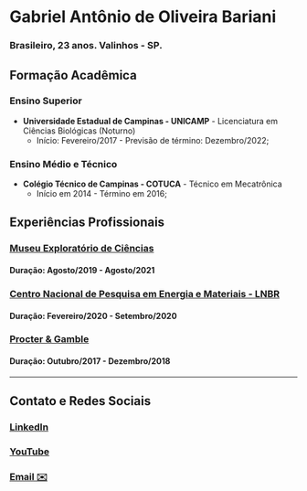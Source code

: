 # Gabriel Antônio de Oliveira Bariani
### Brasileiro, 23 anos. Valinhos - SP.

## Formação Acadêmica
### Ensino Superior 
- **Universidade Estadual de Campinas - UNICAMP** - Licenciatura em Ciências Biológicas (Noturno)
  - Início: Fevereiro/2017 - Previsão de término: Dezembro/2022;
   
### Ensino Médio e Técnico
- **Colégio Técnico de Campinas - COTUCA** - Técnico em Mecatrônica
  - Início em 2014 - Término em 2016;

## Experiências Profissionais

### [Museu Exploratório de Ciências](https://www.mc.unicamp.br/)
#### Duração: Agosto/2019 - Agosto/2021

### [Centro Nacional de Pesquisa em Energia e Materiais - LNBR](https://lnbr.cnpem.br/)
#### Duração: Fevereiro/2020 - Setembro/2020

### [Procter & Gamble](https://br.pg.com/)
#### Duração: Outubro/2017 - Dezembro/2018

-----------------------

## Contato e Redes Sociais

### [LinkedIn](https://www.linkedin.com/in/gabriel-ant%C3%B4nio-de-oliveira-bariani/)
### [YouTube](https://www.youtube.com/user/gabrielbariani)
### [Email ✉️](mailto:gabrielbariani@gmail.com)
